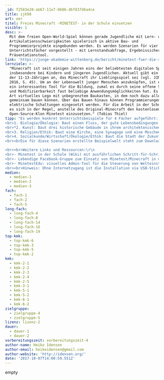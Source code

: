 ```yaml
---
_id: f2583e20-ab67-11e7-9686-dbf837d6a4ce
title: zjk98
art: oer
titel: Freies Minecraft -MINETEST- in der Schule einsetzen
visible: 1
desc: >-
  Mit dem freien Open-World-Spiel können gerade Jugendliche mit Lern- und
  Artikulationsschwierigkeiten spielerisch in aktive Bau- und
  Programmierprojekte eingebunden werden. Es werden Szenarien für vier
  Unterrichtsfächer vorgestellt - mit Lernstandsabfrage, Ergebnissicherung und
  Präsentationstool.
link: 'https://junge-akademie-wittenberg.de/bericht/minetest-fuer-die-schule'
lernziele: >-
  "Minecraft ist seit einigen Jahren eins der beliebtesten digitalen Spiele
  insbesondere bei Kindern und jüngeren Jugendlichen. Aktuell gibt ein Viertel
  der 11-13-Jährigen an, das Minecraft ihr Lieblingsspiel sei (vgl. JIM-Studie
  2016, S. 45). Um an der Lebenswelt junger Menschen anzuknüpfen, ist es deshalb
  ein interessantes Tool für die Bildung, zumal es durch seine offene Struktur
  und Modifizierbarkeit fast beliebige Anwendungsmöglichkeiten hat. Es ist eine
  Art virtuelles Lego mit unbegrenztem Baukasten, in dem noch dazu alle
  gemeinsam bauen können. Über das Bauen hinaus können Programmierungen und
  elektrische Schaltungen eingesetzt werden. Für die Arbeit in der Schule lohnt
  es sich in der Regel, anstelle des Original-Minecraft den kostenlosen
  Open-Source-Klon Minetest einzusetzen." (Tobias Thiel)
tipp: "Es werden konkret Unterrichtsbeispiele für 4 Fächer aufgeführt:
<br>1. Biologie/Ökologie: Baut einen Fluss, der gute Lebensbedingungen bietet und einen Fluss, in dem es deutlich weniger Leben gibt.
<br>*2. Kunst: Baut drei historische Gebäude in ihrem architektonischen Stil nach: Renaissance, Klassizismus und Neogotik.
<br>3. Religion/Ethik: Baut eine Kirche, eine Synagoge und eine Moschee
<br>4. Sozialkunde/Wirtschaft/Ökologie/Ethik: Baut die Stadt der Zukunft.\r\n
<br><brDie für diese Szenarien erstellte Beispielwelt steht zum Download bereit:\r\nMan muss sie in den Ordner \"worlds\" im Minetest-Ordner entpacken.\r\nNach dem Neustart von Minetest muss man die Welt \"LiGa\" auswählen\r\n<a href='http://junge-akademie-wittenberg.de/sites/default/files/downloads/liga.zip'>http://junge-akademie-wittenberg.de/sites/default/files/downloads/liga.zip</a>\r\n\r\n

<br><br>Weitere Links und Ressourcen:\r\n
<br>- Minetest in der Schule (Wiki) mit ausführlichen Schritt-für-Schritt Anleitungen (Birgit Lacher)\r\n<a href='https://wiki.minetest.net/Minetest_in_der_Schule'>https://wiki.minetest.net/Minetest_in_der_Schule</a>\r\n
<br>- Lebendige Facebook-Gruppe zum Einsatz von Minetest/Minecraft in der Schule\r\n<a href='https://www.facebook.com/groups/1458900627735518/?ref=br_rs'>https://www.facebook.com/groups/1458900627735518/?ref=br_rs</a>\r\n
<br>- MinetestEdu: visuelles Admin-Tool für die Steuerung von Welteinstellungen und Teilnehmer- /Schüler-Aktivitäten - angelehnt an Minecraft-Edu\r\n<a href='https://github.com/minetest4edu'>https://github.com/minetest4edu</a>
<br><br>Hinweis: Ohne Internetzugang ist die Installation via USB-Stick o.ä. möglich, die Schüler*innen können aber nicht zusammen in einer Welt arbeiten."
medien:
  - medien-1
  - medien-2
  - medien-3
fach:
  - fach-1
  - fach-2
  - fach-5
long-fach:
  - long-fach-4
  - long-fach-8
  - long-fach-14
  - long-fach-16
  - long-fach-19
top-kmk:
  - top-kmk-6
  - top-kmk-3
  - top-kmk-5
  - top-kmk-2
kmk:
  - kmk-2-1
  - kmk-2-2
  - kmk-2-3
  - kmk-2-4
  - kmk-2-5
  - kmk-3-1
  - kmk-5-1
  - kmk-5-2
  - kmk-6-1
  - kmk-6-2
zielgruppe:
  - zielgruppe-4
  - zielgruppe-5
lizenz: lizenz-2
dauer:
  - dauer-1
  - dauer-2
vorbereitungszeit: vorbereitungszeit-4
author-name: Heiko Idensen
author-email: heikoidensen@gmail.com
author-website: 'http://idensen.org/'
date: '2017-10-07T14:00:59.551Z'
---
```

empty
